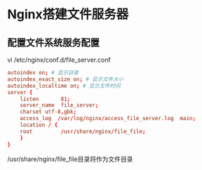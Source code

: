 # Nginx搭建文件服务器

## 配置文件系统服务配置

vi /etc/nginx/conf.d/file_server.conf

```conf
autoindex on; # 显示目录
autoindex_exact_size on; # 显示文件大小
autoindex_localtime on; # 显示文件时间
server {
    listen       81;
    server_name  file_server;
    charset utf-8,gbk;
    access_log  /var/log/nginx/access_file_server.log  main;
    location / {
	root         /usr/share/nginx/file_file;
    }
}
```
/usr/share/nginx/file_file目录将作为文件目录

